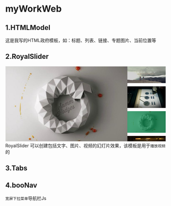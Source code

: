 # myWorkWeb

## 1.HTMLModel
这是我写的HTML政府模板，如：标题、列表、链接、专题图片、当前位置等   

## 2.RoyalSlider
![RoyalSlider](https://github.com/Lucciv/myWorkWeb/blob/master/Pic/RoyalSlider.png "RoyalSlider")    
RoyalSlider 可以创建包括文字、图片、视频的幻灯片效果，该模板是用于`播放视频`的    

## 3.Tabs

## 4.booNav
`宽屏下拉菜单`导航栏Js     
